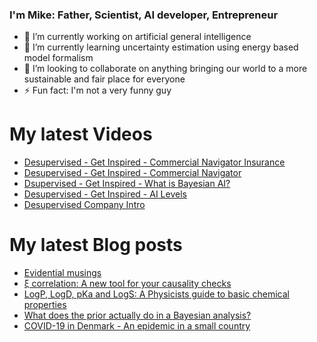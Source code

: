 ### I'm Mike: Father, Scientist, AI developer, Entrepreneur

- 🔭 I’m currently working on artificial general intelligence
- 🌱 I’m currently learning uncertainty estimation using energy based model formalism
- 👯 I’m looking to collaborate on anything bringing our world to a more sustainable and fair place for everyone
- ⚡ Fun fact: I'm not a very funny guy

# My latest Videos
<!-- YOUTUBE:START -->
- [Desupervised - Get Inspired - Commercial Navigator Insurance](https://www.youtube.com/watch?v=sukt9myq_mI)
- [Desupervised - Get Inspired - Commercial Navigator](https://www.youtube.com/watch?v=K7WC6Ad_U0E)
- [Dsupervised - Get Inspired - What is Bayesian AI?](https://www.youtube.com/watch?v=IGoRJJ7ZoVs)
- [Desupervised - Get Inspired - AI Levels](https://www.youtube.com/watch?v=-RdEFC5G1pE)
- [Desupervised Company Intro](https://www.youtube.com/watch?v=ua79xDRBquA)
<!-- YOUTUBE:END -->

# My latest Blog posts
<!-- BLOG-POST-LIST:START -->
- [Evidential musings](https://doktormike.gitlab.io/posts/evidential_musings_with_multinomial/)
- [ξ correlation: A new tool for your causality checks](https://doktormike.gitlab.io/posts/xicor-a-new-tool-for-your-causality-checks/)
- [LogP, LogD, pKa and LogS: A Physicists guide to basic chemical properties](https://doktormike.gitlab.io/posts/navigating-logp-logd-pka-and-logs-a-physicists-guide/)
- [What does the prior actually do in a Bayesian analysis?](https://doktormike.gitlab.io/posts/what-does-the-prior-do/)
- [COVID-19 in Denmark - An epidemic in a small country](https://doktormike.gitlab.io/posts/covid-19-in-denmark/)
<!-- BLOG-POST-LIST:END -->
